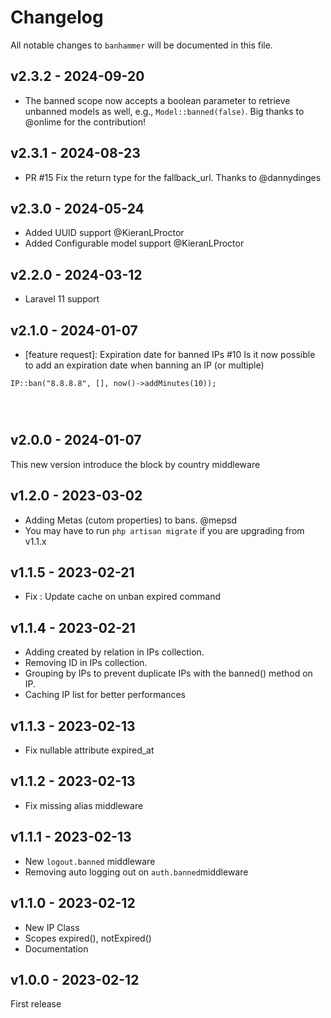 # Changelog

All notable changes to `banhammer` will be documented in this file.

## v2.3.2 - 2024-09-20

- The banned scope now accepts a boolean parameter to retrieve unbanned models as well, e.g., `Model::banned(false)`. Big thanks to @onlime for the contribution!

## v2.3.1 - 2024-08-23

- PR #15 Fix the return type for the fallback_url. Thanks to @dannydinges

## v2.3.0 - 2024-05-24

- Added UUID support @KieranLProctor
- Added Configurable model support @KieranLProctor

## v2.2.0 - 2024-03-12

- Laravel 11 support

## v2.1.0 - 2024-01-07

- [feature request]: Expiration date for banned IPs #10
  Is it now possible to add an expiration date when banning an IP (or multiple)

```
IP::ban("8.8.8.8", [], now()->addMinutes(10));




```
## v2.0.0 - 2024-01-07

This new version introduce the block by country middleware

## v1.2.0 - 2023-03-02

- Adding Metas (cutom properties) to bans. @mepsd
- You may have to run `php artisan migrate` if you are upgrading from v1.1.x

## v1.1.5 - 2023-02-21

- Fix : Update cache on unban expired command

## v1.1.4 - 2023-02-21

- Adding created by relation in IPs collection.
- Removing ID in IPs collection.
- Grouping by IPs to prevent duplicate IPs with the banned() method on IP.
- Caching IP list for better performances

## v1.1.3 - 2023-02-13

- Fix nullable attribute expired_at

## v1.1.2 - 2023-02-13

- Fix missing alias middleware

## v1.1.1 - 2023-02-13

- New `logout.banned` middleware
- Removing auto logging out on `auth.banned`middleware

## v1.1.0 - 2023-02-12

- New IP Class
- Scopes expired(), notExpired()
- Documentation

## v1.0.0 - 2023-02-12

First release

